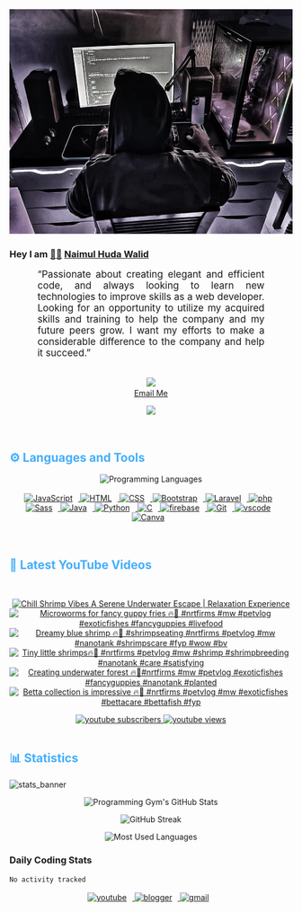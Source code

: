 <!-- ![github_cover_banner](https://www.digitalsolutionservices.com/img/services/web%20development.gif)-->

<div align="center" style="display:block;">
    <img height="400px" width="100%" alt="github cover banner" src="https://raw.githubusercontent.com/NaimulHudaWalid/NaimulHudaWalid/main/272276268_3114779035434264_920860974401480824_n.jpg"/> 
</div>

### Hey I am [👨🏻‍][facebook] [Naimul Huda Walid][youtube]



<p align:"center" style="text-align: justify; margin: 0 50px; font-size: 17px;" >
   “Passionate about creating elegant and efficient code, and always looking to learn new technologies to improve skills as a web developer. Looking for an opportunity to utilize my acquired skills and training to help the company and my future peers grow. I want my efforts to make a considerable difference to the company and help it succeed.”
<br>
<br>
<div align="center">

![](https://visitor-badge.glitch.me/badge?page_id=NaimulHudaWalid)
    <br />
[Email Me](mailto:dev.naimulhuda@gmail.com)
</div>
</p>
<!-- Typing SVG by DenverCoder1 - https://github.com/DenverCoder1/readme-typing-svg -->
<p align="center">
<!--   <a href="https://github.com/DenverCoder1/readme-typing-svg"> -->
    <img src="https://readme-typing-svg.herokuapp.com?color=E22FE4&width=380&height=45&lines=Open-Source+Enthusiast;Learning+In+Public;Empowering+Others;Nice+To+Meet+You+...&center=true"></a>

</p>
<br>
<!-- Languages and Tools -->

<h2 style="color: #44AEFB">⚙️ Languages and Tools</h2>
<div align="center" style="display:block;">
    <img width="100px" alt="Programming Languages" src="https://user-images.githubusercontent.com/78341798/194531121-47b0119a-ce00-439d-b586-125f86acb098.png"/> 
</div>
<br>   
<!-- Icons Resources -->
<!-- https://devicon.dev/ -->
<!-- https://cdn.jsdelivr.net/npm/simple-icons@v3/icons/ -->
<div align="center">
  <a href="https://developer.mozilla.org/en-US/docs/Web/JavaScript" target="_blank" rel="noreferrer">
      <img  alt="JavaScript" height="50px" style="padding-right:10px;" src="https://cdn.jsdelivr.net/gh/devicons/devicon/icons/javascript/javascript-plain.svg"/>
  </a>
  
 
  <a href="https://developer.mozilla.org/en-US/docs/Web/HTML" target="_blank" rel="noreferrer">
      <img  alt="HTML" height="50px" style="padding-right:10px;" src="https://cdn.jsdelivr.net/gh/devicons/devicon/icons/html5/html5-original.svg"/>
  </a>
  <a href="https://developer.mozilla.org/en-US/docs/Web/CSS" target="_blank" rel="noreferrer">
      <img  alt="CSS" height="50px" style="padding-right:10px;" src="https://cdn.jsdelivr.net/gh/devicons/devicon/icons/css3/css3-original.svg"/>
  </a>
  <a href="https://getbootstrap.com/" target="_blank" rel="noreferrer">
      <img  alt="Bootstrap" height="50px" style="padding-right:10px;" src="https://cdn.jsdelivr.net/gh/devicons/devicon/icons/bootstrap/bootstrap-original.svg"/>
  </a> 
  <a href="https://laravel.com/" target="_blank" rel="noreferrer">
      <img  alt="Laravel" height="50px" style="padding-right:10px;" src="https://cdn.jsdelivr.net/gh/devicons/devicon/icons/laravel/laravel-plain.svg"/>
  </a>
  <a href="https://www.php.net/" target="_blank" rel="noreferrer">
      <img  alt="php" height="50px" style="padding-right:10px;" src="https://cdn.jsdelivr.net/gh/devicons/devicon/icons/php/php-original.svg"/>
  </a>
  <a href="https://sass-lang.com/" target="_blank" rel="noreferrer">
      <img  alt="Sass" height="50px" style="padding-right:10px;" src="https://cdn.jsdelivr.net/gh/devicons/devicon/icons/sass/sass-original.svg"/>
  </a>
  <a href="https://www.java.com/en/" target="_blank" rel="noreferrer">
      <img  alt="Java" height="50px" style="padding-right:10px;" src="https://cdn.jsdelivr.net/gh/devicons/devicon/icons/java/java-original.svg"/>
  </a>    
  <a href="https://www.python.org/" target="_blank" rel="noreferrer">
      <img  alt="Python" height="50px" style="padding-right:10px;" src="https://cdn.jsdelivr.net/gh/devicons/devicon/icons/python/python-original.svg"/>
  </a>
  <a href="https://www.cprogramming.com/" target="_blank" rel="noreferrer">
      <img  alt="C" height="50px" style="padding-right:10px;" src="https://cdn.jsdelivr.net/gh/devicons/devicon/icons/c/c-original.svg"/>
  </a>
  
  <a href="https://firebase.google.com/" target="_blank" rel="noreferrer">
      <img  alt="firebase" height="50px" style="padding-right:10px;" src="https://cdn.jsdelivr.net/gh/devicons/devicon/icons/firebase/firebase-plain.svg"/>
  </a>
 
  <a href="https://git-scm.com/" target="_blank" rel="noreferrer">
      <img  alt="Git" height="50px" style="padding-right:10px;" src="https://cdn.jsdelivr.net/gh/devicons/devicon/icons/git/git-original.svg"/>
  </a>
  
  <a href="https://code.visualstudio.com/" target="_blank" rel="noreferrer">
      <img  alt="vscode" height="50px" style="padding-right:10px;"src="https://cdn.jsdelivr.net/gh/devicons/devicon/icons/vscode/vscode-original.svg"/>
  </a>
  <a href="https://www.canva.com/" target="_blank" rel="noreferrer">
      <img  alt="Canva" height="50px" style="padding-right:10px;" src="https://cdn.jsdelivr.net/gh/devicons/devicon/icons/canva/canva-original.svg"/> 
  </a>
</div>
<br>
<br>

<!-- Latest YouTube Videos -->

<h2 style="color: #44AEFB">🎦 Latest YouTube Videos</h2>
<br />

<!-- Resource/Reference: https://github.com/DenverCoder1/github-readme-youtube-cards -->
<div class="youtube videos cards" align="center">

<!-- BEGIN YOUTUBE-CARDS -->
[![Chill Shrimp Vibes A Serene Underwater Escape | Relaxation Experience](https://ytcards.demolab.com/?id=I1dcctACaog&title=Chill+Shrimp+Vibes+A+Serene+Underwater+Escape+%7C+Relaxation+Experience&lang=en&timestamp=1706584764&background_color=%230d1117&title_color=%23ffffff&stats_color=%23dedede&max_title_lines=1&width=250&border_radius=5 "Chill Shrimp Vibes A Serene Underwater Escape | Relaxation Experience")](https://www.youtube.com/watch?v=I1dcctACaog)
[![Microworms for fancy guppy fries 🔥🖤 #nrtfirms #mw #petvlog #exoticfishes #fancyguppies #livefood](https://ytcards.demolab.com/?id=qYdM1OFB5fU&title=Microworms+for+fancy+guppy+fries+%F0%9F%94%A5%F0%9F%96%A4+%23nrtfirms+%23mw+%23petvlog+%23exoticfishes+%23fancyguppies+%23livefood&lang=en&timestamp=1706501324&background_color=%230d1117&title_color=%23ffffff&stats_color=%23dedede&max_title_lines=1&width=250&border_radius=5 "Microworms for fancy guppy fries 🔥🖤 #nrtfirms #mw #petvlog #exoticfishes #fancyguppies #livefood")](https://www.youtube.com/watch?v=qYdM1OFB5fU)
[![Dreamy blue shrimp 🔥🖤 #shrimpseating #nrtfirms #petvlog #mw #nanotank #shrimpscare #fyp #wow #bv](https://ytcards.demolab.com/?id=rQbhyI0HJmw&title=Dreamy+blue+shrimp+%F0%9F%94%A5%F0%9F%96%A4+%23shrimpseating+%23nrtfirms+%23petvlog+%23mw+%23nanotank+%23shrimpscare+%23fyp+%23wow+%23bv&lang=en&timestamp=1706487188&background_color=%230d1117&title_color=%23ffffff&stats_color=%23dedede&max_title_lines=1&width=250&border_radius=5 "Dreamy blue shrimp 🔥🖤 #shrimpseating #nrtfirms #petvlog #mw #nanotank #shrimpscare #fyp #wow #bv")](https://www.youtube.com/watch?v=rQbhyI0HJmw)
[![Tiny little shrimps🔥🖤 #nrtfirms #petvlog #mw #shrimp #shrimpbreeding #nanotank #care #satisfying](https://ytcards.demolab.com/?id=UElgbHTuKi0&title=Tiny+little+shrimps%F0%9F%94%A5%F0%9F%96%A4+%23nrtfirms+%23petvlog+%23mw+%23shrimp+%23shrimpbreeding+%23nanotank+%23care+%23satisfying&lang=en&timestamp=1706401266&background_color=%230d1117&title_color=%23ffffff&stats_color=%23dedede&max_title_lines=1&width=250&border_radius=5 "Tiny little shrimps🔥🖤 #nrtfirms #petvlog #mw #shrimp #shrimpbreeding #nanotank #care #satisfying")](https://www.youtube.com/watch?v=UElgbHTuKi0)
[![Creating underwater forest 🔥🖤#nrtfirms #mw #petvlog #exoticfishes #fancyguppies #nanotank #planted](https://ytcards.demolab.com/?id=gjP0xofrVw4&title=Creating+underwater+forest+%F0%9F%94%A5%F0%9F%96%A4%23nrtfirms+%23mw+%23petvlog+%23exoticfishes+%23fancyguppies+%23nanotank+%23planted&lang=en&timestamp=1706372882&background_color=%230d1117&title_color=%23ffffff&stats_color=%23dedede&max_title_lines=1&width=250&border_radius=5 "Creating underwater forest 🔥🖤#nrtfirms #mw #petvlog #exoticfishes #fancyguppies #nanotank #planted")](https://www.youtube.com/watch?v=gjP0xofrVw4)
[![Betta collection is impressive 🔥🖤 #nrtfirms #petvlog #mw #exoticfishes #bettacare #bettafish #fyp](https://ytcards.demolab.com/?id=Hx_p7LjF6r4&title=Betta+collection+is+impressive+%F0%9F%94%A5%F0%9F%96%A4+%23nrtfirms+%23petvlog+%23mw+%23exoticfishes+%23bettacare+%23bettafish+%23fyp&lang=en&timestamp=1706327262&background_color=%230d1117&title_color=%23ffffff&stats_color=%23dedede&max_title_lines=1&width=250&border_radius=5 "Betta collection is impressive 🔥🖤 #nrtfirms #petvlog #mw #exoticfishes #bettacare #bettafish #fyp")](https://www.youtube.com/watch?v=Hx_p7LjF6r4)
<!-- END YOUTUBE-CARDS -->
</div>

<!-- Begin Youtube Buttons -->
<!-- Resource/Reference:  https://github.com/DenverCoder1/custom-icon-badges -->
<div class="youtube buttons" align="center">
    <a href="https://www.youtube.com/channel/UCa3YaFwzSII0kKg3Nads2dQ"  target="_blank">
        <img alt="youtube subscribers" src="https://img.shields.io/youtube/channel/subscribers/UCa3YaFwzSII0kKg3Nads2dQ?logo=youtube&logoColor=red&style=for-the-badge"/>
    </a> 
    <a href="https://www.youtube.com/channel/UCa3YaFwzSII0kKg3Nads2dQ"  target="_blank">
        <img alt="youtube views" src="https://custom-icon-badges.demolab.com/youtube/channel/views/UCa3YaFwzSII0kKg3Nads2dQ?color=%23E05D44&logo=eye&logoColor=white&style=for-the-badge&labelColor=#555555"/>
    </a> 
</div>
<br>
<!-- End Youtube Buttons -->

<!-- Statistics -->

<h2 style="color: #44AEFB">📊 Statistics</h2>

![stats_banner](https://user-images.githubusercontent.com/78341798/194534778-d662496c-ae00-4e8d-ae9b-b90912054e7f.gif)

<!-- Begin Stats Cards -->
<!-- Resources:  -->
<!-- Github & Languages Stats: https://github.com/naimul15-12090/github-readme-stats --> 
<!-- Streak Stats: https://github.com/denvercoder1/github-readme-streak-stats -->
<!-- Change the value after ?username= to your GitHub username. -->
<div class="stats" align="center">

![Programming Gym's GitHub Stats](https://github-readme-stats.vercel.app/api?username=NaimulHudaWalid&hide=stars&count_private=true&show_icons=true&theme=algolia&border_radius=20)

![GitHub Streak](https://streak-stats.demolab.com?user=NaimulHudaWalid&count_private=true&theme=algolia&border_radius=22)

![Most Used Languages](https://github-readme-stats.vercel.app/api/top-langs/?username=NaimulHudaWalid&langs_count=8&layout=compact&show_icons=true&theme=algolia&border_radius=20)
    
<!-- ![Top Langs](https://github-readme-stats.vercel.app/api/top-langs/?username=naimul15-12090&langs_count=8) -->
<!-- [![Top Langs](https://github-readme-stats.vercel.app/api/top-langs/?username=naimul15-12090&layout=compact)](https://github.com/anuraghazra/github-readme-stats)
 -->
    
</div>
<!--  End Stats Cards -->



### Daily Coding Stats
<!--START_SECTION:waka-->

```txt
No activity tracked
```

<!--END_SECTION:waka-->
<!-- Begin Footer -->
<!-- Icons Resources -->
<!-- https://devicon.dev/ -->
<div class="footer" align="center" style="margin:15px;">
    <a href="https://www.youtube.com/channel/UCa3YaFwzSII0kKg3Nads2dQ" target="_blank">
        <img  style="margin:0 10px 10px 0;" src="https://user-images.githubusercontent.com/78341798/194531650-698ef1b1-9cbd-4b4f-96ef-5a2ec4b5d7e6.svg" alt="youtube" width="40px"/>
    </a>
    <a href="https://www.linkedin.com/in/naimulhudawalid/" target="_blank">
        <img style="margin:0 10px 10px 0;" src="https://user-images.githubusercontent.com/78341798/194531458-b5dfeb1b-bad5-4dfa-909a-2e402262db9a.svg" alt="blogger" width="40px"/>
    </a>
    <a href="mailto:dev.naimulhuda@gmail.com" target="_blank">
        <img style="margin:0 10px 10px 0;" src="https://user-images.githubusercontent.com/78341798/194531383-ddb2b774-5bb9-491c-b601-4a4a7d9792fb.svg" alt="gmail" width="40px"/>
    </a>
</div>
<!-- End Footer -->

[youtube]: https://www.youtube.com/channel/UCa3YaFwzSII0kKg3Nads2dQ
[facebook]: https://www.facebook.com/profile.php?id=100007065945838

